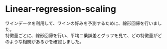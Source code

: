 # Linear-regression-scaling
ワインデータを利用して、ワインの好みを予測するために、線形回帰を行いました。  
特徴量ごとに、線形回帰を行い、平均二乗誤差とグラフを見て、どの特徴量がどのような相関があるかを確認しました。
